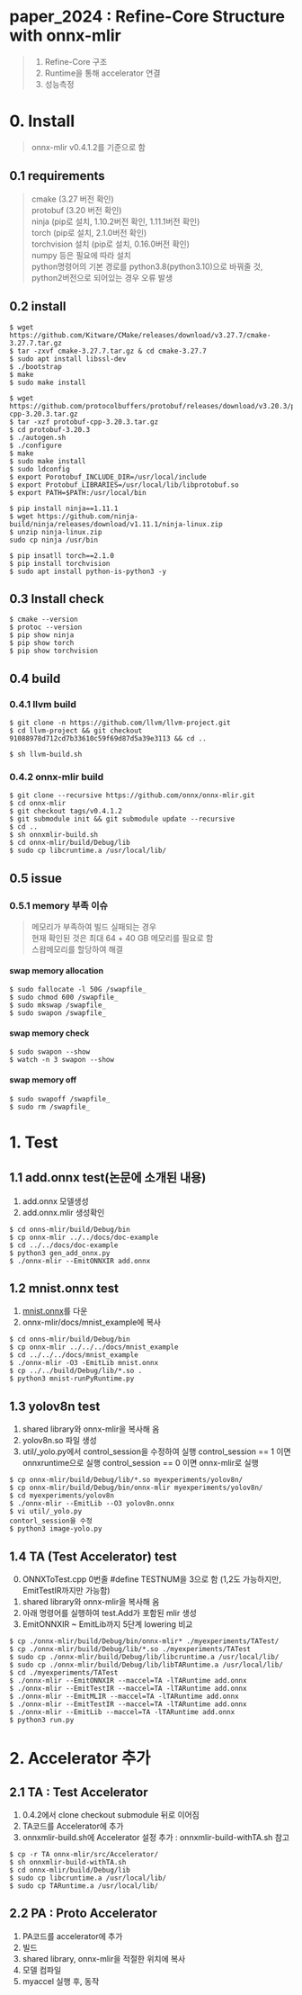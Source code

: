# paper_2024 : Refine-Core Structure with onnx-mlir
> 1. Refine-Core 구조
> 2. Runtime을 통해 accelerator 연결
> 3. 성능측정

# 0. Install
> onnx-mlir v0.4.1.2를 기준으로 함

## 0.1 requirements
> cmake (3.27 버전 확인)<br/>
> protobuf (3.20 버전 확인)<br/>
> ninja (pip로 설치, 1.10.2버전 확인, 1.11.1버전 확인)<br/>
> torch (pip로 설치, 2.1.0버전 확인)<br/>
> torchvision 설치 (pip로 설치, 0.16.0버전 확인)<br/>
> numpy 등은 필요에 따라 설치<br/>
> python명령어의 기본 경로를 python3.8(python3.10)으로 바꿔줄 것, python2버전으로 되어있는 경우 오류 발생<br/>

## 0.2 install
```
$ wget https://github.com/Kitware/CMake/releases/download/v3.27.7/cmake-3.27.7.tar.gz
$ tar -zxvf cmake-3.27.7.tar.gz & cd cmake-3.27.7
$ sudo apt install libssl-dev
$ ./bootstrap
$ make
$ sudo make install
```
```
$ wget https://github.com/protocolbuffers/protobuf/releases/download/v3.20.3/protobuf-cpp-3.20.3.tar.gz
$ tar -xzf protobuf-cpp-3.20.3.tar.gz
$ cd protobuf-3.20.3
$ ./autogen.sh
$ ./configure
$ make
$ sudo make install
$ sudo ldconfig
$ export Porotobuf_INCLUDE_DIR=/usr/local/include
$ export Protobuf_LIBRARIES=/usr/local/lib/libprotobuf.so
$ export PATH=$PATH:/usr/local/bin
```
```
$ pip install ninja==1.11.1
$ wget https://github.com/ninja-build/ninja/releases/download/v1.11.1/ninja-linux.zip
$ unzip ninja-linux.zip
sudo cp ninja /usr/bin
```
```
$ pip insatll torch==2.1.0
$ pip install torchvision
$ sudo apt install python-is-python3 -y
```

## 0.3 Install check
```
$ cmake --version
$ protoc --version
$ pip show ninja
$ pip show torch
$ pip show torchvision
```

## 0.4 build
### 0.4.1 llvm build
```
$ git clone -n https://github.com/llvm/llvm-project.git
$ cd llvm-project && git checkout 91088978d712cd7b33610c59f69d87d5a39e3113 && cd ..

$ sh llvm-build.sh
```

### 0.4.2 onnx-mlir build
```
$ git clone --recursive https://github.com/onnx/onnx-mlir.git
$ cd onnx-mlir
$ git checkout tags/v0.4.1.2
$ git submodule init && git submodule update --recursive
$ cd ..
$ sh onnxmlir-build.sh
$ cd onnx-mlir/build/Debug/lib
$ sudo cp libcruntime.a /usr/local/lib/
```

## 0.5 issue
### 0.5.1 memory 부족 이슈
> 메모리가 부족하여 빌드 실패되는 경우<br/>
> 현재 확인된 것은 최대 64 + 40 GB 메모리를 필요로 함<br/>
> 스왑메모리를 할당하여 해결<br/>
#### swap memory allocation
```
$ sudo fallocate -l 50G /swapfile_
$ sudo chmod 600 /swapfile_
$ sudo mkswap /swapfile_
$ sudo swapon /swapfile_
```
#### swap memory check
```
$ sudo swapon --show
$ watch -n 3 swapon --show
```
#### swap memory off
```
$ sudo swapoff /swapfile_
$ sudo rm /swapfile_
```

# 1. Test

## 1.1 add.onnx test(논문에 소개된 내용)
1. add.onnx 모델생성
2. add.onnx.mlir 생성확인
```
$ cd onns-mlir/build/Debug/bin
$ cp onnx-mlir ../../docs/doc-example
$ cd ../../docs/doc-example
$ python3 gen_add_onnx.py
$ ./onnx-mlir --EmitONNXIR add.onnx
```

## 1.2 mnist.onnx test
1. [mnist.onnx](https://github.com/onnx/onnx-mlir/blob/main/docs/mnist_example/mnist.onnx)를 다운
2. onnx-mlir/docs/mnist_example에 복사
```
$ cd onns-mlir/build/Debug/bin
$ cp onnx-mlir ../../../docs/mnist_example
$ cd ../../../docs/mnist_example
$ ./onnx-mlir -O3 -EmitLib mnist.onnx
$ cp ../../build/Debug/lib/*.so .
$ python3 mnist-runPyRuntime.py
```

## 1.3 yolov8n test
1. shared library와 onnx-mlir을 복사해 옴
2. yolov8n.so 파일 생성
3. util/_yolo.py에서 control_session을 수정하여 실행
control_session == 1 이면 onnxruntime으로 실행
control_session == 0 이면 onnx-mlir로 실행
```
$ cp onnx-mlir/build/Debug/lib/*.so myexperiments/yolov8n/
$ cp onnx-mlir/build/Debug/bin/onnx-mlir myexperiments/yolov8n/
$ cd myexperiments/yolov8n
$ ./onnx-mlir --EmitLib --O3 yolov8n.onnx
$ vi util/_yolo.py
contorl_session을 수정
$ python3 image-yolo.py
```

## 1.4 TA (Test Accelerator) test
0. ONNXToTest.cpp 0번줄 #define TESTNUM을 3으로 함 (1,2도 가능하지만, EmitTestIR까지만 가능함)
1. shared library와 onnx-mlir을 복사해 옴
2. 아래 명령어를 실행하여 test.Add가 포함된 mlir 생성
3. EmitONNXIR ~ EmitLib까지 5단계 lowering 비교
```
$ cp ./onnx-mlir/build/Debug/bin/onnx-mlir* ./myexperiments/TATest/
$ cp ./onnx-mlir/build/Debug/lib/*.so ./myexperiments/TATest
$ sudo cp ./onnx-mlir/build/Debug/lib/libcruntime.a /usr/local/lib/
$ sudo cp ./onnx-mlir/build/Debug/lib/libTARuntime.a /usr/local/lib/
$ cd ./myexperiments/TATest
$ ./onnx-mlir --EmitONNXIR --maccel=TA -lTARuntime add.onnx
$ ./onnx-mlir --EmitTestIR --maccel=TA -lTARuntime add.onnx
$ ./onnx-mlir --EmitMLIR --maccel=TA -lTARuntime add.onnx
$ ./onnx-mlir --EmitTestIR --maccel=TA -lTARuntime add.onnx
$ ./onnx-mlir --EmitLib --maccel=TA -lTARuntime add.onnx
$ python3 run.py
```

# 2. Accelerator 추가

## 2.1 TA : Test Accelerator
1. 0.4.2에서 clone checkout submodule 뒤로 이어짐
2. TA코드를 Accelerator에 추가
3. onnxmlir-build.sh에 Accelerator 설정 추가 : onnxmlir-build-withTA.sh 참고
```
$ cp -r TA onnx-mlir/src/Accelerator/
$ sh onnxmlir-build-withTA.sh
$ cd onnx-mlir/build/Debug/lib
$ sudo cp libcruntime.a /usr/local/lib/
$ sudo cp TARuntime.a /usr/local/lib/
```
## 2.2 PA : Proto Accelerator
1. PA코드를 accelerator에 추가
2. 빌드
3. shared library, onnx-mlir을 적절한 위치에 복사
4. 모델 컴파일
5. myaccel 실행 후, 동작


